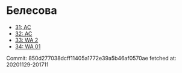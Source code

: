 # Белесова
- [31: AC](31.md)
- [32: AC](32.md)
- [33: WA 2](33.md)
- [34: WA 01](34.md)

Commit: 850d277038dcff11405a1772e39a5b46af0570ae
 fetched at: 20201129-201711
